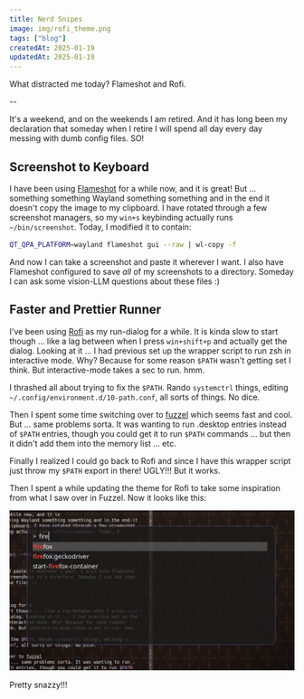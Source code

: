 ```yaml
---
title: Nerd Snipes
image: img/rofi_theme.png
tags: ["blog"]
createdAt: 2025-01-19
updatedAt: 2025-01-19
---
```


What distracted me today? Flameshot and Rofi.

--

It's a weekend, and on the weekends I am retired. And it has long been my declaration that someday when I retire I will spend all day every day messing with dumb config files. SO!

## Screenshot to Keyboard

I have been using [Flameshot](https://flameshot.org/) for a while now, and it is great! But ... something something Wayland something something and in the end it doesn't copy the image to my clipboard. I have rotated through a few screenshot managers, so my `win+s` keybinding actually runs `~/bin/screenshot`. Today, I modified it to contain:

```sh
QT_QPA_PLATFORM=wayland flameshot gui --raw | wl-copy -f
```

And now I can take a screenshot and paste it wherever I want. I also have Flameshot configured to save _all_ of my screenshots to a directory. Someday I can ask some vision-LLM questions about these files :)

## Faster and Prettier Runner

I've been using [Rofi](https://github.com/davatorium/rofi) as my run-dialog for a while. It is kinda slow to start though ... like a lag between when I press `win+shift+p` and actually get the dialog. Looking at it ... I had previous set up the wrapper script to run zsh in interactive mode. Why? Because for some reason `$PATH` wasn't getting set I think. But interactive-mode takes a sec to run. hmm.

I thrashed all about trying to fix the `$PATH`. Rando `systemctrl` things, editing `~/.config/environment.d/10-path.conf`, all sorts of things. No dice.

Then I spent some time switching over to [fuzzel](https://codeberg.org/dnkl/fuzzel) which seems fast and cool. But ... same problems sorta. It was wanting to run .desktop entries instead of `$PATH` entries, though you could get it to run `$PATH` commands ... but then it didn't add them into the memory list ... etc.

Finally I realized I could go back to Rofi and since I have this wrapper script just throw my `$PATH` export in there! UGLY!!! But it works.

Then I spent a while updating the theme for Rofi to take some inspiration from what I saw over in Fuzzel. Now it looks like this:

![rofi theme](img/rofi_theme.png)

Pretty snazzy!!!
